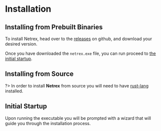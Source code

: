 # Installation

## Installing from Prebuilt Binaries
To install Netrex, head over to the [releases](https://github.com/NetrexMC/Netrex/releases) on github, and download your desired version.

Once you have downloaded the `netrex.exe` file, you can run proceed to [the initial startup](#initial-startup).


## Installing from Source
?> In order to install **Netrex** from source you will need to have [rust-lang](https://www.rust-lang.org) installed.

## Initial Startup
Upon running the executable you will be prompted with a wizard that will guide you through the installation process.